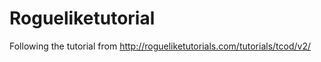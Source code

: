 # Rogueliketutorial

Following the tutorial from http://rogueliketutorials.com/tutorials/tcod/v2/  
